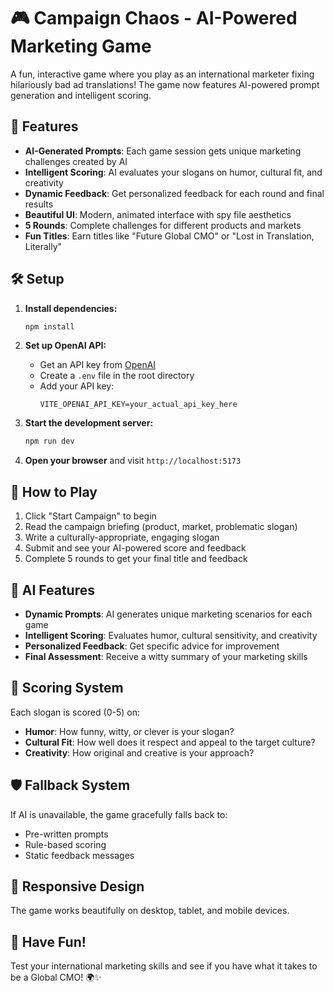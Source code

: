 # 🎮 Campaign Chaos - AI-Powered Marketing Game

A fun, interactive game where you play as an international marketer fixing hilariously bad ad translations! The game now features AI-powered prompt generation and intelligent scoring.

## 🚀 Features

- **AI-Generated Prompts**: Each game session gets unique marketing challenges created by AI
- **Intelligent Scoring**: AI evaluates your slogans on humor, cultural fit, and creativity
- **Dynamic Feedback**: Get personalized feedback for each round and final results
- **Beautiful UI**: Modern, animated interface with spy file aesthetics
- **5 Rounds**: Complete challenges for different products and markets
- **Fun Titles**: Earn titles like "Future Global CMO" or "Lost in Translation, Literally"

## 🛠️ Setup

1. **Install dependencies:**
   ```bash
   npm install
   ```

2. **Set up OpenAI API:**
   - Get an API key from [OpenAI](https://platform.openai.com/api-keys)
   - Create a `.env` file in the root directory
   - Add your API key:
     ```
     VITE_OPENAI_API_KEY=your_actual_api_key_here
     ```

3. **Start the development server:**
   ```bash
   npm run dev
   ```

4. **Open your browser** and visit `http://localhost:5173`

## 🎯 How to Play

1. Click "Start Campaign" to begin
2. Read the campaign briefing (product, market, problematic slogan)
3. Write a culturally-appropriate, engaging slogan
4. Submit and see your AI-powered score and feedback
5. Complete 5 rounds to get your final title and feedback

## 🤖 AI Features

- **Dynamic Prompts**: AI generates unique marketing scenarios for each game
- **Intelligent Scoring**: Evaluates humor, cultural sensitivity, and creativity
- **Personalized Feedback**: Get specific advice for improvement
- **Final Assessment**: Receive a witty summary of your marketing skills

## 🎨 Scoring System

Each slogan is scored (0-5) on:
- **Humor**: How funny, witty, or clever is your slogan?
- **Cultural Fit**: How well does it respect and appeal to the target culture?
- **Creativity**: How original and creative is your approach?

## 🛡️ Fallback System

If AI is unavailable, the game gracefully falls back to:
- Pre-written prompts
- Rule-based scoring
- Static feedback messages

## 📱 Responsive Design

The game works beautifully on desktop, tablet, and mobile devices.

## 🎉 Have Fun!

Test your international marketing skills and see if you have what it takes to be a Global CMO! 🌍✨
